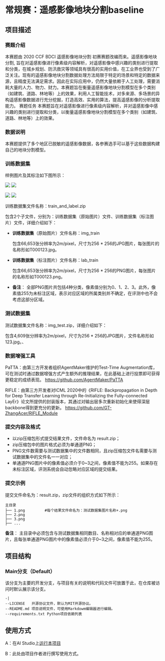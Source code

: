 # 常规赛：遥感影像地块分割baseline

## 项目描述
### 赛题介绍
本赛题由 2020 CCF BDCI 遥感影像地块分割 初赛赛题改编而来。遥感影像地块分割, 旨在对遥感影像进行像素级内容解析，对遥感影像中感兴趣的类别进行提取和分类，在城乡规划、防汛救灾等领域具有很高的实用价值，在工业界也受到了广泛关注。现有的遥感影像地块分割数据处理方法局限于特定的场景和特定的数据来源，且精度无法满足需求。因此在实际应用中，仍然大量依赖于人工处理，需要消耗大量的人力、物力、财力。本赛题旨在衡量遥感影像地块分割模型在多个类别（如建筑、道路、林地等）上的效果，利用人工智能技术，对多来源、多场景的异构遥感影像数据进行充分挖掘，打造高效、实用的算法，提高遥感影像的分析提取能力。
赛题任务
本赛题旨在对遥感影像进行像素级内容解析，并对遥感影像中感兴趣的类别进行提取和分类，以衡量遥感影像地块分割模型在多个类别（如建筑、道路、林地等）上的效果。

### 数据说明
本赛题提供了多个地区已脱敏的遥感影像数据，各参赛选手可以基于这些数据构建自己的地块分割模型。

### 训练数据集
样例图片及其标注如下图所示：

![](https://ai-studio-static-online.cdn.bcebos.com/8087a965609d48a19a5e60f0330fa9054d04097644de48ffa3d557e7a8ad64ad)
![](https://ai-studio-static-online.cdn.bcebos.com/d18664ecf0514cb686c95958d30bbf8a2f5efb0691bc4d66a5f6317ab511d6d0)

![](https://ai-studio-static-online.cdn.bcebos.com/e42f2c222f204094ac3a0ea8582ca331b0452fb2b1704eabaae379d499906977)
![](https://ai-studio-static-online.cdn.bcebos.com/d5260bd5a820486a85aeb2105adfb6fa10284bd94453459f892755bc43e10b8a)


训练数据集文件名称：train_and_label.zip

包含2个子文件，分别为：训练数据集（原始图片）文件、训练数据集（标注图片）文件，详细介绍如下：

* **训练数据集**（原始图片）文件名称：img_train

	包含66,653张分辨率为2m/pixel，尺寸为256 * 256的JPG图片，每张图片的名称形如T000123.jpg。
* **训练数据集**（标注图片）文件名称：lab_train

	包含66,653张分辨率为2m/pixel，尺寸为256 * 256的PNG图片，每张图片的名称形如T000123.png。
* **备注**： 全部PNG图片共包括4种分类，像素值分别为0、1、2、3。此外，像素值255为未标注区域，表示对应区域的所属类别并不确定，在评测中也不会考虑这部分区域。

### 测试数据集
测试数据集文件名称：img_test.zip，详细介绍如下：

包含4,609张分辨率为2m/pixel，尺寸为256 * 256的JPG图片，文件名称形如123.jpg。、
### 数据增强工具
PaTTA：由第三方开发者组织AgentMaker维护的Test-Time Augmentation库，可在测试时通过数据增强方式产生额外的推理结果，在此基础上进行投票即可获得更稳定的成绩表现。 https://github.com/AgentMaker/PaTTA

RIFLE：由第三方开发者对ICML 2020中的《RIFLE: Backpropagation in Depth for Deep Transfer Learning through Re-Initializing the Fully-connected LayEr》论文所提供的封装版本，其通过对输出层多次重新初始化来使得深层backbone得到更充分的更新。 https://github.com/GT-ZhangAcer/RIFLE_Module

### 提交内容及格式
* 以zip压缩包形式提交结果文件，文件命名为 result.zip；
* zip压缩包中的图片格式必须为单通道PNG；
* PNG文件数需要与测试数据集中的文件数相同，且zip压缩包文件名需要与测试数据集中的文件名一一对应；
* 单通道PNG图片中的像素值必须介于0~3之间，像素值不能为255。如果存在未标注区域，评测系统会自动忽略对应区域的提交结果。
### 提交示例
提交文件命名为：result.zip，zip文件的组织方式如下所示：

```
主目录                                                                        
├── 1.png         #每个结果文件命名为：测试数据集图片名称+.png                      
├── 2.png                                                              
├── 3.png                                                    
├── ...     
```                                                
    
**备注**： 主目录中必须包含与测试数据集相同数目、名称相对应的单通道PNG图片，且每张单通道PNG图片中的像素值必须介于0~3之间，像素值不能为255。


## 项目结构

### Main分支（Default）
该分支为主要的开发分支，与项目有关的说明和代码文件可放置于此，在仓库被访问时默认展示该分支。
```
-|
--LICENSE   开源协议文件，默认为MIT开源协议。
--README.md 项目说明文件，可使用Markdowm编辑器进行编辑。
--requirements.txt Python项目依赖列表
```  

## 使用方式
A：在AI Studio上[运行本项目](https://aistudio.baidu.com/aistudio/projectdetail/1785557?_=1626793420926&shared=1)


B：此处由项目作者进行撰写使用方式。
